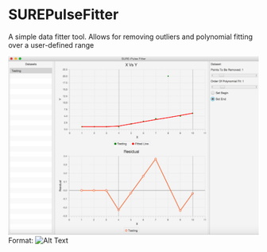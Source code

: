 # SUREPulseFitter
A simple data fitter tool. Allows for removing outliers and polynomial fitting over a user-defined range

![GitHub Logo](screenshot.png)
Format: ![Alt Text](url)

